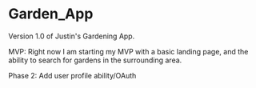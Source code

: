# Garden_App
Version 1.0 of Justin's Gardening App. 

MVP: 
Right now I am starting my MVP with a basic landing page, and the ability to search for gardens in the surrounding area. 

Phase 2: 
Add user profile ability/OAuth

